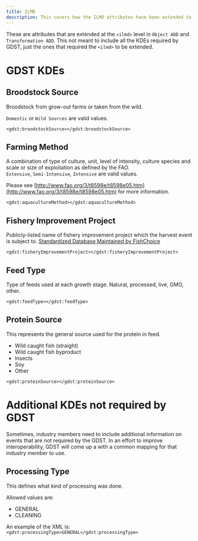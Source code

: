 ```yaml
---
title: ILMD
description: This covers how the ILMD attributes have been extended to support the needs to of Seafood Traceability.
---
```


These are attributes that are extended at the `<ilmd>` level in `Object ADD` and `Transformation ADD`. This not meant to include all the KDEs required by GDST, just the ones that required the `<ilmd>` to be extended.

# GDST KDEs

## Broodstock Source
Broodstock from grow-out farms or taken from the wild.

`Domestic` or `Wild Sources` are valid values.

`<gdst:broodstockSource></gdst:broodstockSource>`

## Farming Method
A combination of type of culture, unit, level of intensity, culture species and scale or size of exploitation as defined by the FAO.  
`Extensive`, `Semi-Intensive`, `Intensive` are valid values.

Please see [http://www.fao.org/3/t8598e/t8598e05.htm](http://www.fao.org/3/t8598e/t8598e05.htm) for more information.

`<gdst:aquacultureMethod></gdst:aquacultureMethod>`

## Fishery Improvement Project
Publicly-listed name of fishery improvement project which the harvest event is subject to. [Standardized Database Maintained by FishChoice](https://fisheryprogress.org)

`<gdst:fisheryImprovementProject></gdst:fisheryImprovementProject>`

## Feed Type
Type of feeds used at each growth stage. Natural, processed, live, GMO, other.

`<gdst:feedType></gdst:feedType>`

## Protein Source
This represents the general source used for the protein in feed.

*  Wild caught fish (straight)
*  Wild caught fish byproduct
*  Insects
*  Soy
*  Other

`<gdst:proteinSource></gdst:proteinSource>`


# Additional KDEs not required by GDST
Sometimes, industry members need to include additional information on events that 
are not required by the GDST. In an effort to improve interoperability, GDST will 
come up a with a common mapping for that industry member to use.

## Processing Type
This defines what kind of processing was done. 

Allowed values are:
- GENERAL
- CLEANING

An example of the XML is:
`<gdst:processingType>GENERAL</gdst:processingType>`
